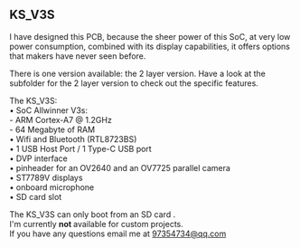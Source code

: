 ## KS_V3S

I have designed this PCB, because the sheer power of this SoC, at very low power consumption, combined with its display capabilities, it offers options that makers have never seen before.

There is one version available: the 2 layer version.
Have a look at the subfolder for the 2 layer version to check out the specific features.

The KS_V3S:<br>
• SoC Allwinner V3s:<br>
	- ARM Cortex-A7 @ 1.2GHz<br>
	- 64 Megabyte of RAM<br>
•	Wifi and Bluetooth (RTL8723BS)  <br>
•	1 USB Host Port / 1 Type-C USB port <br> 
•	DVP interface<br>
•	pinheader for an OV2640 and an OV7725 parallel camera<br>
•	ST7789V displays<br>
•	onboard microphone<br>
•	SD card slot<br>

The KS_V3S can only boot from an SD card . <br>
I'm currently <b> not </B> available for custom projects. <br>
If you have any questions email me at 97354734@qq.com <br>
